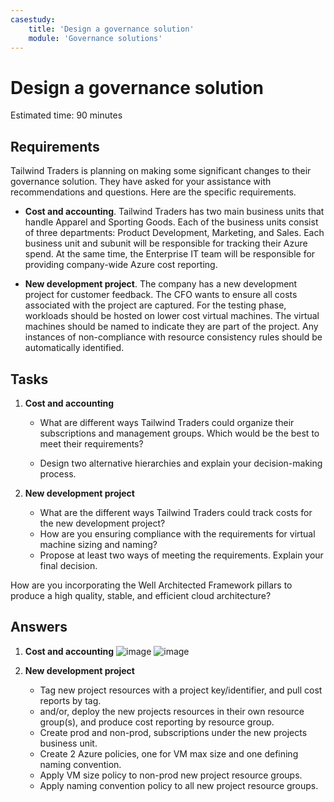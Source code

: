 ```yaml
---
casestudy:
    title: 'Design a governance solution'
    module: 'Governance solutions'
---
```


# Design a governance solution

Estimated time: 90 minutes

## Requirements

Tailwind Traders is planning on making some significant changes to their governance solution. They have asked for your assistance with recommendations and questions. Here are the specific requirements.

* **Cost and accounting**. Tailwind Traders has two main business units that handle Apparel and Sporting Goods. Each of the business units consist of three departments: Product Development, Marketing, and Sales. Each business unit and subunit will be responsible for tracking their Azure spend. At the same time, the Enterprise IT team will be responsible for providing company-wide Azure cost reporting.

* **New development project**. The company has a new development project for customer feedback. The CFO wants to ensure all costs associated with the project are captured. For the testing phase, workloads should be hosted on lower cost virtual machines. The virtual machines should be named to indicate they are part of the project. Any instances of non-compliance with resource consistency rules should be automatically identified.

## Tasks

1. **Cost and accounting** 

    * What are different ways Tailwind Traders could organize their subscriptions and management groups. Which would be the best to meet their requirements? 

    * Design two alternative hierarchies and explain your decision-making process.

2. **New development project** 

    * What are the different ways Tailwind Traders could track costs for the new development project?
    * How are you ensuring compliance with the requirements for virtual machine sizing and naming? 
    * Propose at least two ways of meeting the requirements. Explain your final decision. 

How are you incorporating the Well Architected Framework pillars to produce a high quality, stable, and efficient cloud architecture?

## Answers

1. **Cost and accounting**
![image](https://user-images.githubusercontent.com/6578121/159312061-13141296-4fc6-450d-9c39-c2165786d1bf.png)
![image](https://user-images.githubusercontent.com/6578121/159334615-c8e8ff03-8842-441e-922d-62a6836048d5.png)


2. **New development project** 

    * Tag new project resources with a project key/identifier, and pull cost reports by tag.
    * and/or, deploy the new projects resources in their own resource group(s), and produce cost reporting by resource group.
    * Create prod and non-prod, subscriptions under the new projects business unit.
    * Create 2 Azure policies, one for VM max size and one defining naming convention.
    * Apply VM size policy to non-prod new project resource groups.
    * Apply naming convention policy to all new project resource groups.
